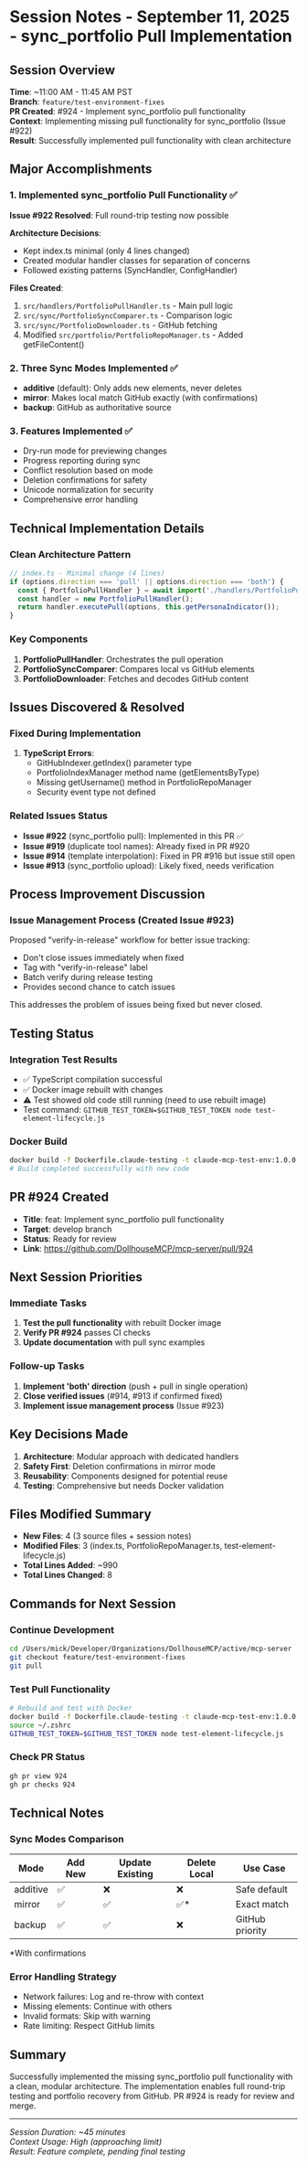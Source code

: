 # Session Notes - September 11, 2025 - sync_portfolio Pull Implementation

## Session Overview
**Time**: ~11:00 AM - 11:45 AM PST  
**Branch**: `feature/test-environment-fixes`  
**PR Created**: #924 - Implement sync_portfolio pull functionality  
**Context**: Implementing missing pull functionality for sync_portfolio (Issue #922)  
**Result**: Successfully implemented pull functionality with clean architecture

## Major Accomplishments

### 1. Implemented sync_portfolio Pull Functionality ✅
**Issue #922 Resolved**: Full round-trip testing now possible

**Architecture Decisions**:
- Kept index.ts minimal (only 4 lines changed)
- Created modular handler classes for separation of concerns
- Followed existing patterns (SyncHandler, ConfigHandler)

**Files Created**:
1. `src/handlers/PortfolioPullHandler.ts` - Main pull logic
2. `src/sync/PortfolioSyncComparer.ts` - Comparison logic
3. `src/sync/PortfolioDownloader.ts` - GitHub fetching
4. Modified `src/portfolio/PortfolioRepoManager.ts` - Added getFileContent()

### 2. Three Sync Modes Implemented ✅
- **additive** (default): Only adds new elements, never deletes
- **mirror**: Makes local match GitHub exactly (with confirmations)
- **backup**: GitHub as authoritative source

### 3. Features Implemented ✅
- Dry-run mode for previewing changes
- Progress reporting during sync
- Conflict resolution based on mode
- Deletion confirmations for safety
- Unicode normalization for security
- Comprehensive error handling

## Technical Implementation Details

### Clean Architecture Pattern
```typescript
// index.ts - Minimal change (4 lines)
if (options.direction === 'pull' || options.direction === 'both') {
  const { PortfolioPullHandler } = await import('./handlers/PortfolioPullHandler.js');
  const handler = new PortfolioPullHandler();
  return handler.executePull(options, this.getPersonaIndicator());
}
```

### Key Components
1. **PortfolioPullHandler**: Orchestrates the pull operation
2. **PortfolioSyncComparer**: Compares local vs GitHub elements
3. **PortfolioDownloader**: Fetches and decodes GitHub content

## Issues Discovered & Resolved

### Fixed During Implementation
1. **TypeScript Errors**:
   - GitHubIndexer.getIndex() parameter type
   - PortfolioIndexManager method name (getElementsByType)
   - Missing getUsername() method in PortfolioRepoManager
   - Security event type not defined

### Related Issues Status
- **Issue #922** (sync_portfolio pull): Implemented in this PR ✅
- **Issue #919** (duplicate tool names): Already fixed in PR #920
- **Issue #914** (template interpolation): Fixed in PR #916 but issue still open
- **Issue #913** (sync_portfolio upload): Likely fixed, needs verification

## Process Improvement Discussion

### Issue Management Process (Created Issue #923)
Proposed "verify-in-release" workflow for better issue tracking:
- Don't close issues immediately when fixed
- Tag with "verify-in-release" label
- Batch verify during release testing
- Provides second chance to catch issues

This addresses the problem of issues being fixed but never closed.

## Testing Status

### Integration Test Results
- ✅ TypeScript compilation successful
- ✅ Docker image rebuilt with changes
- ⚠️ Test showed old code still running (need to use rebuilt image)
- Test command: `GITHUB_TEST_TOKEN=$GITHUB_TEST_TOKEN node test-element-lifecycle.js`

### Docker Build
```bash
docker build -f Dockerfile.claude-testing -t claude-mcp-test-env:1.0.0 .
# Build completed successfully with new code
```

## PR #924 Created
- **Title**: feat: Implement sync_portfolio pull functionality
- **Target**: develop branch
- **Status**: Ready for review
- **Link**: https://github.com/DollhouseMCP/mcp-server/pull/924

## Next Session Priorities

### Immediate Tasks
1. **Test the pull functionality** with rebuilt Docker image
2. **Verify PR #924** passes CI checks
3. **Update documentation** with pull sync examples

### Follow-up Tasks
1. **Implement 'both' direction** (push + pull in single operation)
2. **Close verified issues** (#914, #913 if confirmed fixed)
3. **Implement issue management process** (Issue #923)

## Key Decisions Made

1. **Architecture**: Modular approach with dedicated handlers
2. **Safety First**: Deletion confirmations in mirror mode
3. **Reusability**: Components designed for potential reuse
4. **Testing**: Comprehensive but needs Docker validation

## Files Modified Summary
- **New Files**: 4 (3 source files + session notes)
- **Modified Files**: 3 (index.ts, PortfolioRepoManager.ts, test-element-lifecycle.js)
- **Total Lines Added**: ~990
- **Total Lines Changed**: 8

## Commands for Next Session

### Continue Development
```bash
cd /Users/mick/Developer/Organizations/DollhouseMCP/active/mcp-server
git checkout feature/test-environment-fixes
git pull
```

### Test Pull Functionality
```bash
# Rebuild and test with Docker
docker build -f Dockerfile.claude-testing -t claude-mcp-test-env:1.0.0 .
source ~/.zshrc
GITHUB_TEST_TOKEN=$GITHUB_TEST_TOKEN node test-element-lifecycle.js
```

### Check PR Status
```bash
gh pr view 924
gh pr checks 924
```

## Technical Notes

### Sync Modes Comparison
| Mode | Add New | Update Existing | Delete Local | Use Case |
|------|---------|-----------------|--------------|----------|
| additive | ✅ | ❌ | ❌ | Safe default |
| mirror | ✅ | ✅ | ✅* | Exact match |
| backup | ✅ | ✅ | ❌ | GitHub priority |
*With confirmations

### Error Handling Strategy
- Network failures: Log and re-throw with context
- Missing elements: Continue with others
- Invalid formats: Skip with warning
- Rate limiting: Respect GitHub limits

## Summary
Successfully implemented the missing sync_portfolio pull functionality with a clean, modular architecture. The implementation enables full round-trip testing and portfolio recovery from GitHub. PR #924 is ready for review and merge.

---
*Session Duration: ~45 minutes*  
*Context Usage: High (approaching limit)*  
*Result: Feature complete, pending final testing*